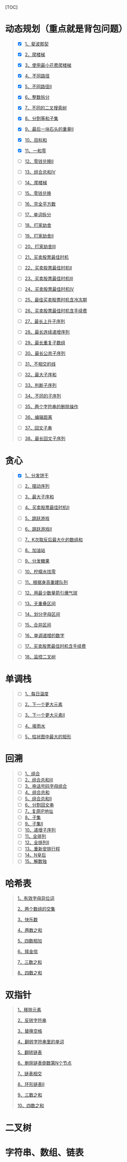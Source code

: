 [TOC]

# 动态规划（重点就是背包问题）

> - [x] [1、斐波那契](https://leetcode-cn.com/problems/fibonacci-number/)
>
> - [x] [2、爬楼梯](https://leetcode-cn.com/problems/climbing-stairs/)
>
> - [x] [3、使用最小花费爬楼梯](https://leetcode-cn.com/problems/min-cost-climbing-stairs/)
>
> - [x] [4、不同路径](https://leetcode-cn.com/problems/unique-paths/)
>
> - [x] [5、不同路径II](https://leetcode-cn.com/problems/unique-paths-ii/)
>
> - [x] [6、整数拆分](https://leetcode-cn.com/problems/integer-break/)
>
> - [x] [7、不同的二叉搜索树](https://leetcode-cn.com/problems/unique-binary-search-trees/)
>
> - [x] [8、分割等和子集](https://leetcode-cn.com/problems/partition-equal-subset-sum/)
>
> - [x] [9、最后一块石头的重量II](https://leetcode-cn.com/problems/last-stone-weight-ii/)
>
> - [x] [10、目标和](https://leetcode-cn.com/problems/target-sum/)
>
> - [x] [11、一和零](https://leetcode-cn.com/problems/ones-and-zeroes/)
>
> - [ ] [12、零钱兑换II](https://leetcode-cn.com/problems/coin-change-2/)
>
> - [ ] [13、组合总和IV](https://leetcode-cn.com/problems/combination-sum-iv/)
>
> - [ ] [14、爬楼梯](https://leetcode-cn.com/problems/climbing-stairs/)
> - [ ] [15、零钱兑换](https://leetcode-cn.com/problems/coin-change/)
> - [ ] [16、完全平方数](https://leetcode-cn.com/problems/perfect-squares/)
> - [ ] [17、单词拆分](https://leetcode-cn.com/problems/word-break/)
> - [ ] [18、打家劫舍](https://leetcode-cn.com/problems/house-robber/)
> - [ ] [19、打家劫舍II](https://leetcode-cn.com/problems/house-robber-ii/)
> - [ ] [20、打家劫舍III](https://leetcode-cn.com/problems/house-robber-iii/)
> - [ ] [21、买卖股票最佳时机](https://leetcode-cn.com/problems/best-time-to-buy-and-sell-stock/)
> - [ ] [22、买卖股票最佳时机II](https://leetcode-cn.com/problems/best-time-to-buy-and-sell-stock-ii/)
> - [ ] [23、买卖股票最佳时机III](https://leetcode-cn.com/problems/best-time-to-buy-and-sell-stock-iii/)
> - [ ] [24、买卖股票最佳时机IV](https://leetcode-cn.com/problems/best-time-to-buy-and-sell-stock-iv/)
> - [ ] [25、最佳买卖股票时机含冷冻期](https://leetcode-cn.com/problems/best-time-to-buy-and-sell-stock-with-cooldown/)
> - [ ] [26、买卖股票最佳时机含手续费](https://leetcode-cn.com/problems/best-time-to-buy-and-sell-stock-with-transaction-fee/)
> - [ ] [27、最长上升子序列](https://leetcode-cn.com/problems/longest-increasing-subsequence/)
> - [ ] [28、最长连续递增序列](https://leetcode-cn.com/problems/longest-continuous-increasing-subsequence/)
> - [ ] [29、最长重复子数组](https://leetcode-cn.com/problems/maximum-length-of-repeated-subarray/)
> - [ ] [30、最长公共子序列](https://leetcode-cn.com/problems/longest-common-subsequence/)
> - [ ] [31、不相交的线](https://leetcode-cn.com/problems/uncrossed-lines/)
> - [ ] [32、最大子序和](https://leetcode-cn.com/problems/maximum-subarray/)
> - [ ] [33、判断子序列](https://leetcode-cn.com/problems/is-subsequence/)
> - [ ] [34、不同的子序列](https://leetcode-cn.com/problems/distinct-subsequences/)
> - [ ] [35、两个字符串的删除操作](https://leetcode-cn.com/problems/delete-operation-for-two-strings/)
> - [ ] [36、编辑距离](https://leetcode-cn.com/problems/edit-distance/)
> - [ ] [37、回文子串](https://leetcode-cn.com/problems/palindromic-substrings/)
> - [ ] [38、最长回文子序列](https://leetcode-cn.com/problems/longest-palindromic-subsequence/)



# 贪心

> - [x] [1、分发饼干](https://leetcode.cn/problems/assign-cookies/)
>
> - [ ] [2、摆动序列](https://leetcode-cn.com/problems/wiggle-subsequence/)
>
> - [ ] [3、最大子序和](https://leetcode-cn.com/problems/maximum-subarray/)
>
> - [ ] [4、买卖股票最佳时机II](https://leetcode-cn.com/problems/best-time-to-buy-and-sell-stock-ii/)
>
> - [ ] [5、跳跃游戏](https://leetcode-cn.com/problems/jump-game/)
>
> - [ ] [6、跳跃游戏II](https://leetcode-cn.com/problems/jump-game-ii/)
>
> - [ ] [7、K次取反后最大化的数组和](https://leetcode-cn.com/problems/maximize-sum-of-array-after-k-negations/)
>
> - [ ] [8、加油站](https://leetcode-cn.com/problems/gas-station/)
>
> - [ ] [9、分发糖果](https://programmercarl.com/0135.%E5%88%86%E5%8F%91%E7%B3%96%E6%9E%9C.html)
>
> - [ ] [10、柠檬水找零](https://leetcode-cn.com/problems/lemonade-change/)
>
> - [ ] [11、根据身高重建队列](https://leetcode-cn.com/problems/queue-reconstruction-by-height/)
>
> - [ ] [12、用最少数量箭引爆气球](https://leetcode-cn.com/problems/minimum-number-of-arrows-to-burst-balloons/)
>
> - [ ] [13、无重叠区间](https://leetcode-cn.com/problems/non-overlapping-intervals/)
>
> - [ ] [14、划分字母区间](https://leetcode-cn.com/problems/partition-labels/)
>
> - [ ] [15、合并区间](https://leetcode-cn.com/problems/merge-intervals/)
>
> - [ ] [16、单调递增的数字](https://leetcode-cn.com/problems/monotone-increasing-digits/)
>
> - [ ] [17、买卖股票最佳时机含手续费](https://leetcode-cn.com/problems/best-time-to-buy-and-sell-stock-with-transaction-fee/)
>
> - [ ] [18、监控二叉树](https://leetcode-cn.com/problems/binary-tree-cameras/)



# 单调栈

> - [ ] [1、每日温度](https://leetcode-cn.com/problems/daily-temperatures/)
>
> - [ ] [2、下一个更大元素](https://leetcode-cn.com/problems/next-greater-element-i/)
>
> - [ ] [3、下一个更大元素II](https://leetcode-cn.com/problems/next-greater-element-ii/)
>
> - [ ] [4、接雨水](https://leetcode-cn.com/problems/trapping-rain-water/)
>
> - [ ] [5、柱状图中最大的矩形](https://leetcode-cn.com/problems/largest-rectangle-in-histogram/)



# 回溯

> - [ ] [1、组合](https://leetcode-cn.com/problems/combinations/)
> - [ ] [2、组合总和III](https://leetcode-cn.com/problems/combination-sum-iii/)
> - [ ] [3、电话号码字母组合](https://leetcode-cn.com/problems/letter-combinations-of-a-phone-number/)
> - [ ] [4、组合总和](https://leetcode-cn.com/problems/combination-sum/)
> - [ ] [5、组合总和II](https://leetcode-cn.com/problems/combination-sum-ii/)
> - [ ] [6、分割回文串](https://leetcode-cn.com/problems/palindrome-partitioning/)
> - [ ] [7、复原IP地址](https://leetcode-cn.com/problems/restore-ip-addresses/)
> - [ ] [8、子集](https://leetcode-cn.com/problems/subsets/)
> - [ ] [9、子集II](https://leetcode-cn.com/problems/subsets-ii/)
> - [ ] [10、递增子序列](https://leetcode-cn.com/problems/increasing-subsequences/)
> - [ ] [11、全排列](https://leetcode-cn.com/problems/permutations/)
> - [ ] [12、全排列II](https://leetcode-cn.com/problems/permutations-ii/)
> - [ ] [13、重新安排行程](https://leetcode-cn.com/problems/reconstruct-itinerary/)
> - [ ] [14、N皇后](https://leetcode-cn.com/problems/n-queens/)
> - [ ] [15、解数独](https://leetcode-cn.com/problems/sudoku-solver/)



# 哈希表

> [1、有效字母异位词](https://leetcode-cn.com/problems/valid-anagram/)
>
> [2、两个数组的交集](https://leetcode-cn.com/problems/intersection-of-two-arrays/)
>
> [3、快乐数](https://leetcode-cn.com/problems/happy-number/)
>
> [4、两数之和](https://leetcode-cn.com/problems/two-sum/)
>
> [5、四数相加](https://leetcode-cn.com/problems/4sum-ii/)
>
> [6、赎金信](https://leetcode-cn.com/problems/ransom-note/)
>
> [7、三数之和](https://leetcode-cn.com/problems/3sum/)
>
> [8、四数之和](https://leetcode-cn.com/problems/4sum/)



# 双指针

> [1、移除元素](https://leetcode-cn.com/problems/remove-element/)
>
> [2、反转字符串](https://leetcode-cn.com/problems/reverse-string/)
>
> [3、替换空格](https://leetcode-cn.com/problems/ti-huan-kong-ge-lcof/)
>
> [4、翻转字符串里的单词](https://leetcode-cn.com/problems/reverse-words-in-a-string/)
>
> [5、翻转链表](https://leetcode-cn.com/problems/reverse-linked-list/)
>
> [6、删除链表倒数第N个节点](https://leetcode-cn.com/problems/remove-nth-node-from-end-of-list/)
>
> [7、链表相交](https://leetcode-cn.com/problems/intersection-of-two-linked-lists-lcci/)
>
> [8、环形链表II](https://leetcode-cn.com/problems/linked-list-cycle-ii/)
>
> [9、三数之和](https://leetcode-cn.com/problems/3sum/)
>
> [10、四数之和](https://leetcode-cn.com/problems/4sum/)



# 二叉树



# 字符串、数组、链表













